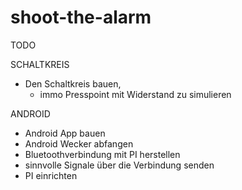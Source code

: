 shoot-the-alarm
===============
 TODO

SCHALTKREIS
- Den Schaltkreis bauen, 
	- immo Presspoint mit Widerstand zu simulieren

ANDROID
- Android App bauen
- Android Wecker abfangen 
- Bluetoothverbindung mit PI herstellen
- sinnvolle Signale über die Verbindung senden
- PI einrichten
